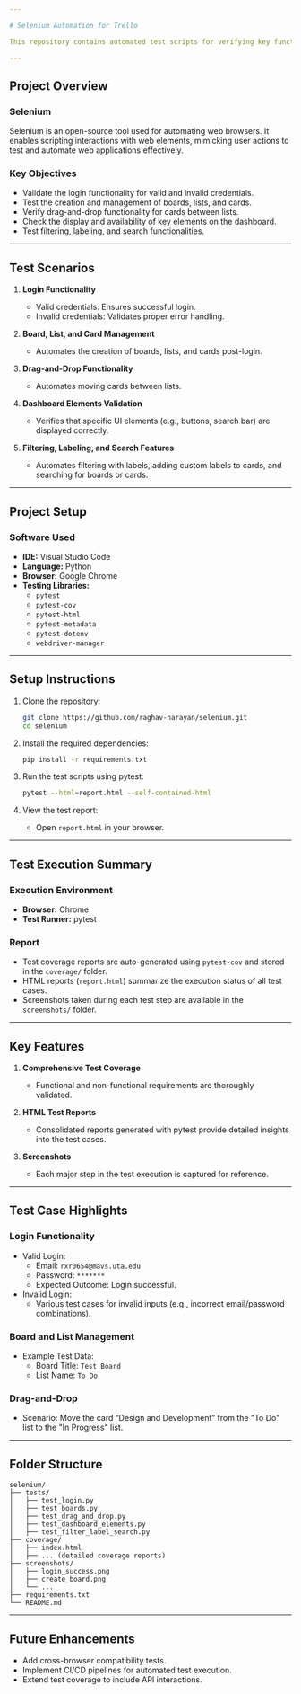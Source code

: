 ```yaml
---

# Selenium Automation for Trello  

This repository contains automated test scripts for verifying key functionalities of the [Trello](https://trello.com/) web application. The project is implemented using Selenium in Python, and all tests are designed to validate both functional and non-functional requirements.

---
```


## **Project Overview**

### **Selenium**  
Selenium is an open-source tool used for automating web browsers. It enables scripting interactions with web elements, mimicking user actions to test and automate web applications effectively.

### **Key Objectives**
- Validate the login functionality for valid and invalid credentials.  
- Test the creation and management of boards, lists, and cards.  
- Verify drag-and-drop functionality for cards between lists.  
- Check the display and availability of key elements on the dashboard.  
- Test filtering, labeling, and search functionalities.

---

## **Test Scenarios**

1. **Login Functionality**  
   - Valid credentials: Ensures successful login.  
   - Invalid credentials: Validates proper error handling.

2. **Board, List, and Card Management**  
   - Automates the creation of boards, lists, and cards post-login.

3. **Drag-and-Drop Functionality**  
   - Automates moving cards between lists.

4. **Dashboard Elements Validation**  
   - Verifies that specific UI elements (e.g., buttons, search bar) are displayed correctly.

5. **Filtering, Labeling, and Search Features**  
   - Automates filtering with labels, adding custom labels to cards, and searching for boards or cards.

---

## **Project Setup**

### **Software Used**
- **IDE:** Visual Studio Code  
- **Language:** Python  
- **Browser:** Google Chrome  
- **Testing Libraries:**  
  - `pytest`  
  - `pytest-cov`  
  - `pytest-html`  
  - `pytest-metadata`  
  - `pytest-dotenv`  
  - `webdriver-manager`

---

## **Setup Instructions**

1. Clone the repository:  
   ```bash
   git clone https://github.com/raghav-narayan/selenium.git
   cd selenium
   ```

2. Install the required dependencies:  
   ```bash
   pip install -r requirements.txt
   ```

3. Run the test scripts using pytest:  
   ```bash
   pytest --html=report.html --self-contained-html
   ```

4. View the test report:  
   - Open `report.html` in your browser.

---

## **Test Execution Summary**

### **Execution Environment**  
- **Browser:** Chrome  
- **Test Runner:** pytest  

### **Report**  
- Test coverage reports are auto-generated using `pytest-cov` and stored in the `coverage/` folder.  
- HTML reports (`report.html`) summarize the execution status of all test cases.  
- Screenshots taken during each test step are available in the `screenshots/` folder.

---

## **Key Features**

1. **Comprehensive Test Coverage**  
   - Functional and non-functional requirements are thoroughly validated.

2. **HTML Test Reports**  
   - Consolidated reports generated with pytest provide detailed insights into the test cases.

3. **Screenshots**  
   - Each major step in the test execution is captured for reference.

---

## **Test Case Highlights**

### **Login Functionality**
- Valid Login:
  - Email: `rxr0654@mavs.uta.edu`
  - Password: `*******`
  - Expected Outcome: Login successful.  
- Invalid Login:
  - Various test cases for invalid inputs (e.g., incorrect email/password combinations).

### **Board and List Management**  
- Example Test Data:  
  - Board Title: `Test Board`  
  - List Name: `To Do`  

### **Drag-and-Drop**
- Scenario: Move the card “Design and Development” from the "To Do" list to the "In Progress" list.  

---

## **Folder Structure**

```plaintext
selenium/
├── tests/
│   ├── test_login.py
│   ├── test_boards.py
│   ├── test_drag_and_drop.py
│   ├── test_dashboard_elements.py
│   ├── test_filter_label_search.py
├── coverage/
│   ├── index.html
│   ├── ... (detailed coverage reports)
├── screenshots/
│   ├── login_success.png
│   ├── create_board.png
│   └── ...
├── requirements.txt
└── README.md
```

---

## **Future Enhancements**

- Add cross-browser compatibility tests.
- Implement CI/CD pipelines for automated test execution.
- Extend test coverage to include API interactions.
